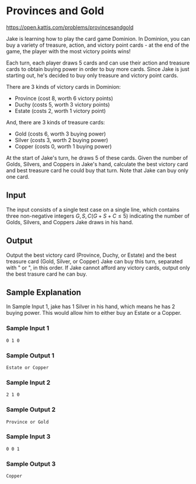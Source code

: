 # Provinces and Gold

https://open.kattis.com/problems/provincesandgold

Jake is learning how to play the card game Dominion. In Dominion, you can buy a variety of treasure, action, and victory point cards - at the end of the game, the player with the most victory points wins!


Each turn, each player draws 5 cards and can use their action and treasure cards to obtain buying power in order to buy more cards. Since Jake is just starting out, he's decided to buy only treasure and victory point cards. 

There are 3 kinds of victory cards in Dominion: 

- Province (cost 8, worth 6 victory points)
- Duchy (costs 5, worth 3 victory points)
- Estate (costs 2, worth 1 victory point)

And, there are 3 kinds of treasure cards: 

- Gold (costs 6, worth 3 buying power)
- Silver (costs 3, worth 2 buying power)
- Copper (costs 0, worth 1 buying power)

At the start of Jake's turn, he draws 5 of these cards. Given the number of Golds, Silvers, and Coppers in Jake's hand, calculate the best victory card and best treasure card he could buy that turn. Note that Jake can buy only one card. 

## Input 

The input consists of a single test case on a single line, which contains three non-negative integers $G, S, C (G+S+C \leq 5)$ indicating the number of Golds, Silvers, and Coppers Jake draws in his hand. 

## Output

Output the best victory card (Province, Duchy, or Estate) and the best treasure card (Gold, Silver, or Copper) Jake can buy this turn, separated with " or ", in this order. If Jake cannot afford any victory cards, output only the best trasure card he can buy. 

## Sample Explanation

In Sample Input 1, jake has 1 Silver in his hand, which means he has 2 buying power. This would allow him to either buy an Estate or a Copper. 

### Sample Input 1

``` text
0 1 0
```

### Sample Output 1

``` text
Estate or Copper
```


### Sample Input 2

``` text
2 1 0
```


### Sample Output 2

``` text
Province or Gold 
```


### Sample Input 3

``` text
0 0 1
```

### Sample Output 3

``` text
Copper
```

